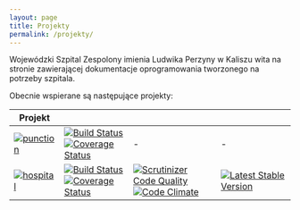```yaml
---
layout: page
title: Projekty
permalink: /projekty/
---
```


Wojewódzki Szpital Zespolony imienia Ludwika Perzyny w Kaliszu wita na stronie zawierającej dokumentacje oprogramowania tworzonego na potrzeby szpitala.

Obecnie wspierane są następujące projekty:

| Projekt | | | |
|---|---|---|---|
|[![punction]({{site.url}}/imgs/punctionlogo_small.png)](http://github.com/amarcinkowski/punction) | [![Build Status](https://travis-ci.org/amarcinkowski/punction.svg?branch=master)](https://travis-ci.org/amarcinkowski/punction) <br/> [![Coverage Status](https://coveralls.io/repos/amarcinkowski/punction/badge.svg)](https://coveralls.io/r/amarcinkowski/punction) | - | - |
|[![hospital]({{site.url}}/imgs/hospitallogo_small.png)](http://github.com/amarcinkowski/hospitalplugin) | [![Build Status](https://travis-ci.org/amarcinkowski/hospitalplugin.svg?branch=master)](https://travis-ci.org/amarcinkowski/hospitalplugin) <br/> [![Coverage Status](https://coveralls.io/repos/amarcinkowski/hospitalplugin/badge.svg?branch=master)](https://coveralls.io/r/amarcinkowski/hospitalplugin?branch=master) | [![Scrutinizer Code Quality](https://scrutinizer-ci.com/g/amarcinkowski/hospitalplugin/badges/quality-score.png?b=master)](https://scrutinizer-ci.com/g/amarcinkowski/hospitalplugin/?branch=master) <br/> [![Code Climate](https://codeclimate.com/github/amarcinkowski/hospitalplugin/badges/gpa.svg)](https://codeclimate.com/github/amarcinkowski/hospitalplugin) | [![Latest Stable Version](https://poser.pugx.org/amarcinkowski/hospitalplugin/v/stable.svg)](https://packagist.org/packages/amarcinkowski/hospitalplugin) |

